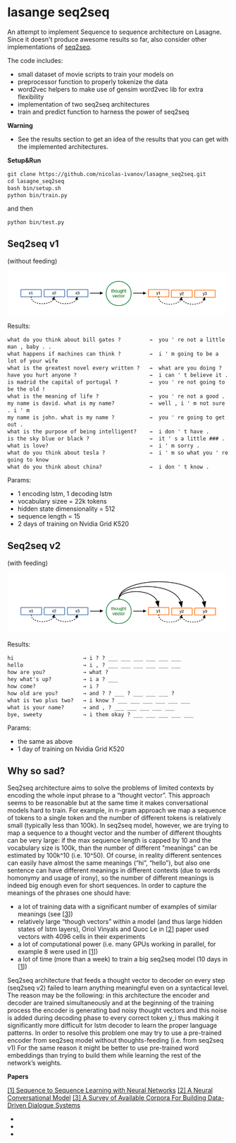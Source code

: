 # lasange seq2seq
An attempt to implement Sequence to sequence architecture on Lasagne. Since it doesn't produce awesome results so far, also consider other implementations of [seq2seq](https://github.com/nicolas-ivanov/nn_chatbot_links).

The code includes:

* small dataset of movie scripts to train your models on
* preprocessor function to properly tokenize the data
* word2vec helpers to make use of gensim word2vec lib for extra flexibility
* implementation of two seq2seq architectures
* train and predict function to harness the power of seq2seq
 
**Warning**

* See the results section to get an idea of the results that you can get with the implemented architectures.

**Setup&Run**

    git clone https://github.com/nicolas-ivanov/lasagne_seq2seq.git
    cd lasagne_seq2seq
    bash bin/setup.sh
    python bin/train.py

and then

    python bin/test.py
     
    
## Seq2seq v1

(without feeding)


![seq2seq v1](pics/seq2seq_v1_tiny.png)



Results:

    what do you think about bill gates ?         →  you ' re not a little man , baby . .
    what happens if machines can think ?         →  i ' m going to be a lot of your wife
    what is the greatest novel every written ?   →  what are you doing ?
    have you hurt anyone ?                       →  i can ' t believe it .
    is madrid the capital of portugal ?          →  you ' re not going to be the old !
    what is the meaning of life ?                →  you ' re not a good .
    my name is david. what is my name?           →  well , i ' m not sure . i ' m
    my name is john. what is my name ?	         →  you ' re going to get out .
    what is the purpose of being intelligent?	 →  i don ' t have .
    is the sky blue or black ?	                 →  it ' s a little ### .
    what is love?	                             →  i ' m sorry .
    what do you think about tesla ?	             →  i ' m so what you ' re going to know
    what do you think about china?	             →  i don ' t know .

Params:

* 1 encoding lstm, 1 decoding lstm
* vocabulary sizee =  22k tokens
* hidden state dimensionality = 512
* sequence length = 15
* 2 days of training on Nvidia Grid K520


## Seq2seq v2

(with feeding)

![seq2seq v2](pics/seq2seq_v2_tiny.png)


Results:

    hi                      → i ? ? ___ ___ ___ ___ ___ ___
    hello                   → i , ? ___ ___ ___ ___ ___ ___
    how are you?            → what ?
    hey what's up?          → i a ? ___
    how come?               → i ?
    how old are you?        → and ? ? ___ ? ___ ___ ___ ?
    what is two plus two?   → i know ? ___ ___ ___ ___ ___ ___
    what is your name?      → and , ? ___ ___ ___ ___ ___
    bye, sweety             → i them okay ? ___ ___ ___ ___ ___


Params:

* the same as above
* 1 day of training on Nvidia Grid K520

## Why so sad?

Seq2seq architecture aims to solve the problems of limited contexts by encoding the whole input phrase to a “thought vector”. 
This approach seems to be reasonable but at the same time it makes conversational models hard to train. 
For example, in n-gram approach we map a sequence of tokens to a single token and the number of different tokens is relatively small (typically less than 100k).
In seq2seq model, however, we are trying to map a sequence to a thought vector and the number of different thoughts can be very large: 
if the max sequence length is capped by 10 and the vocabulary size is 100k, than the number of different "meanings" can be estimated by 100k^10 (i.e. 10^50). 
Of course, in reality different sentences can easily have almost the same meanings (“hi”, “hello”), 
but also one sentence can have different meanings in different contexts (due to words homonymy and usage of irony), 
so the number of different meanings is indeed big enough even for short sequences. 
In order to capture the meanings of the phrases one should have:
 
* a lot of training data with a significant number of examples of similar meanings (see \[[3]\])
* relatively large “though vectors” within a model (and thus large hidden states of lstm layers), Oriol Vinyals and Quoc Le in \[[2]\] paper used vectors with 4096 cells in their experiments
* a lot of computational power (i.e. many GPUs working in parallel, for example 8 were used in \[[1]\])
* a lot of time (more than a week) to train a big seq2seq model (10 days in \[[1]\])

Seq2seq architecture that feeds a thought vector to decoder on every step (seq2seq v2) failed to learn anything meaningful even on a syntactical level. 
The reason may be the following: in this architecture the encoder and decoder are trained simultaneously 
and at the beginning of the training process the encoder is generating bad noisy thought vectors and this noise is added during decoding phase to every correct token y_i thus making it significantly more difficult for lstm decoder to learn the proper language patterns.
In order to resolve this problem one may try to use a pre-trained encoder from seq2seq model without thoughts-feeding (i.e. from seq2seq v1)
For the same reason it might be better to use pre-trained word embeddings than trying to build them while learning the rest of the network’s weights.

**Papers**

[\[1\] Sequence to Sequence Learning with Neural Networks][1]
[\[2\] A Neural Conversational Model][2]
[\[3\] A Survey of Available Corpora For Building Data-Driven Dialogue Systems][3]

* [1]: http://papers.nips.cc/paper/5346-sequence-to-sequence-learning-with-neural-networks.pdf
* [2]: http://arxiv.org/pdf/1506.05869v1.pdf
* [3]: http://arxiv.org/pdf/1512.05742v2.pdf
